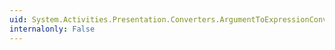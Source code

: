 ```yaml
---
uid: System.Activities.Presentation.Converters.ArgumentToExpressionConverter.#ctor
internalonly: False
---
```

